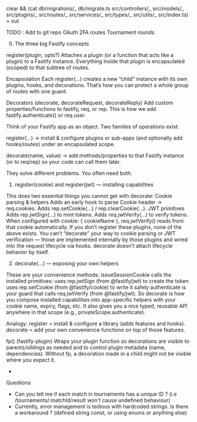 clear && (cat db/migrations/_ db/migrate.ts src/controllers/_ src/models/_ src/plugins/_ src/routes/_ src/services/_ src/types/_ src/utils/_ src/index.ts) > out

TODO :
Add to git repo
OAuth
2FA routes
Tournament rounds

0. The three big Fastify concepts

register(plugin, opts?)
Attaches a plugin (or a function that acts like a plugin) to a Fastify instance. Everything inside that plugin is encapsulated (scoped) to that subtree of routes.

Encapsulation
Each register(...) creates a new “child” instance with its own plugins, hooks, and decorations. That’s how you can protect a whole group of routes with one guard.

Decorators (decorate, decorateRequest, decorateReply)
Add custom properties/functions to fastify, req, or rep. This is how we add fastify.authenticate() or req.user.

Think of your Fastify app as an object. Two families of operations exist:

register(...) → install & configure plugins or sub-apps (and optionally add hooks/routes) under an encapsulated scope.

decorate(name, value) → add methods/properties to that Fastify instance (or to req/rep) so your code can call them later.

They solve different problems. You often need both.

1. register(cookie) and register(jwt) — installing capabilities

This does two essential things you cannot get with decorate:
Cookie parsing & helpers
Adds an early hook to parse Cookie header → req.cookies.
Adds rep.setCookie(...) / rep.clearCookie(...).
JWT primitives
Adds rep.jwtSign(...) to mint tokens.
Adds req.jwtVerify(...) to verify tokens.
When configured with cookie: { cookieName }, req.jwtVerify() reads from that cookie automatically.
If you don’t register these plugins, none of the above exists. You can’t “decorate” your way to cookie parsing or JWT verification — those are implemented internally by those plugins and wired into the request lifecycle via hooks. decorate doesn’t attach lifecycle behavior by itself.

2. decorate(...) — exposing your own helpers

These are your convenience methods:
issueSessionCookie calls the installed primitives:
uses rep.jwtSign (from @fastify/jwt) to create the token
uses rep.setCookie (from @fastify/cookie) to write it safely
authenticate is your guard that calls req.jwtVerify (from @fastify/jwt).
So decorate is how you compose installed capabilities into app-specific helpers with your cookie name, expiry, flags, etc. It also gives you a nice typed, reusable API anywhere in that scope (e.g., privateScope.authenticate).

Analogy:
register = install & configure a library (adds features and hooks).
decorate = add your own convenience functions on top of those features.

fp() (fastify-plugin)
Wraps your plugin function so decorations are visible to parents/siblings as needed and to control plugin metadata (name, dependencies). Without fp, a decoration made in a child might not be visible where you expect it.

-

Questions

- Can you tell me if each match in tournaments has a unique ID ? (i.e /tournaments/:matchId/result won't cause undefined behaviour)
- Currently, error management is tedious with hardcoded strings. Is there a workaround ? (defined string const, or using enums or anything else)

